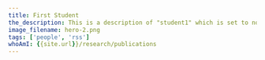 ```yaml
---
title: First Student
the_description: This is a description of "student1" which is set to nothing, for the time being.
image_filename: hero-2.png
tags: ['people', 'rss']
whoAmI: {{site.url}}/research/publications
---
```

